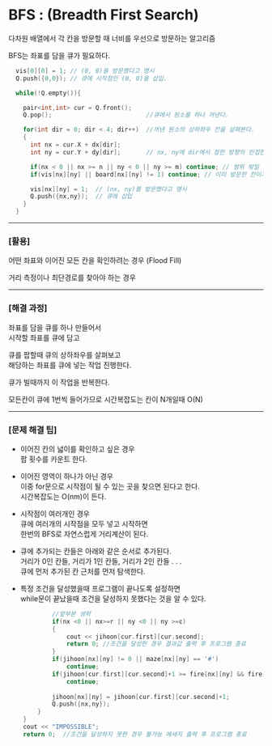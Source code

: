 # BFS : (Breadth First Search)  
  
다차원 배열에서 각 칸을 방문할 때 너비를 우선으로 방문하는 알고리즘  
  
BFS는 좌표를 담을 큐가 필요하다.  
  
```c++
  vis[0][0] = 1; // (0, 0)을 방문했다고 명시
  Q.push({0,0}); // 큐에 시작점인 (0, 0)을 삽입.

  while(!Q.empty()){

    pair<int,int> cur = Q.front();
    Q.pop();                          //큐에서 원소를 하나 꺼낸다.

    for(int dir = 0; dir < 4; dir++)  //꺼낸 원소의 상하좌우 칸을 살펴본다.
    { 
      int nx = cur.X + dx[dir];
      int ny = cur.Y + dy[dir];       // nx, ny에 dir에서 정한 방향의 인접한 칸의 좌표가 들어감

      if(nx < 0 || nx >= n || ny < 0 || ny >= m) continue; // 범위 밖일 경우 Pass
      if(vis[nx][ny] || board[nx][ny] != 1) continue; // 이미 방문한 칸이거나 이동 가능한 칸이 아닐 경우 Pass

      vis[nx][ny] = 1;  // (nx, ny)를 방문했다고 명시
      Q.push({nx,ny});  // 큐에 삽입
    }
  }
```  

---
  
  
### [활용]  

어떤 좌표와 이어진 모든 칸을 확인하려는 경우
(Flood Fill)

거리 측정이나 최단경로를 찾아야 하는 경우

---

### [해결 과정]  

좌표를 담을 큐를 하나 만들어서  
시작할 좌표를 큐에 담고  

큐를 팝할때 큐의 상하좌우를 살펴보고  
해당하는 좌표를 큐에 넣는 작업 진행한다.  

큐가 빌때까지 이 작업을 반복한다.  
  
모든칸이 큐에 1번씩 들어가므로 시간복잡도는 칸이 N개일때 O(N)  
  
---
  
### [문제 해결 팁]

* 이어진 칸의 넓이를 확인하고 싶은 경우  
팝 횟수를 카운트 한다.

* 이어진 영역이 하나가 아닌 경우  
이중 for문으로 시작점이 될 수 있는 곳을 찾으면 된다고 한다.  
시간복잡도는 O(nm)이 든다.  

* 시작점이 여러개인 경우  
큐에 여러개의 시작점을 모두 넣고 시작하면  
한번의 BFS로 자연스럽게 거리계산이 된다.  

* 큐에 추가되는 칸들은 아래와 같은 순서로 추가된다.  
거리가 0인 칸들, 거리가 1인 칸들, 거리가 2인 칸들 . . .  
큐에 먼저 추가된 칸 근처를 먼저 탐색한다.

* 특정 조건을 달성했을때 프로그램이 끝나도록 설정하면  
while문이 끝났을때 조건을 달성하지 못했다는 것을 알 수 있다.
```c++
            //앞부분 생략
            if(nx <0 || nx>=r || ny <0 || ny >=c)
            {
                cout << jihoon[cur.first][cur.second];
                return 0; //조건을 달성한 경우 결과값 출력 후 프로그램 종료
            }
            if(jihoon[nx][ny] != 0 || maze[nx][ny] == '#')
                continue;
            if(jihoon[cur.first][cur.second]+1 >= fire[nx][ny] && fire[nx][ny] != 0)
                continue;          
          
            jihoon[nx][ny] = jihoon[cur.first][cur.second]+1;
            Q.push({nx,ny});
        }
    }
    cout << "IMPOSSIBLE";
    return 0;  //조건을 달성하지 못한 경우 불가능 메세지 출력 후 프로그램 종료
```

